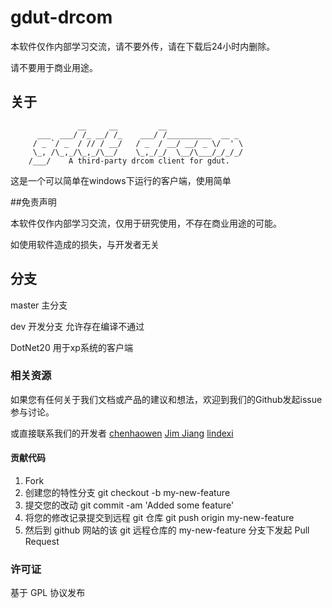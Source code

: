 # gdut-drcom

本软件仅作内部学习交流，请不要外传，请在下载后24小时内删除。

请不要用于商业用途。

## 关于
                   __     __         __
          ___  ___/ /_ __/ /_    ___/ /__________  __ _
         / _ `/ _  / // / __/   / _  / __/ __/ _ \/  ' \
         \_, /\_,_/\_,_/\__/    \_,_/_/  \__/\___/_/_/_/
        /___/    A third-party drcom client for gdut.

这是一个可以简单在windows下运行的客户端，使用简单

##免责声明

本软件仅作内部学习交流，仅用于研究使用，不存在商业用途的可能。

如使用软件造成的损失，与开发者无关

## 分支

master 主分支

dev 开发分支 允许存在编译不通过

DotNet20 用于xp系统的客户端



### 相关资源

如果您有任何关于我们文档或产品的建议和想法，欢迎到我们的Github发起issue参与讨论。

或直接联系我们的开发者 [chenhaowen](mailto:chenhaowen01@qq.com) [Jim Jiang](mailto:jim@lotlab.org) [lindexi](mailto:lindexi_gd@163.com)


#### 贡献代码

1. Fork
2. 创建您的特性分支 git checkout -b my-new-feature
3. 提交您的改动 git commit -am 'Added some feature'
4. 将您的修改记录提交到远程 git 仓库 git push origin my-new-feature
5. 然后到 github 网站的该 git 远程仓库的 my-new-feature 分支下发起 Pull Request

### 许可证

基于 GPL 协议发布

